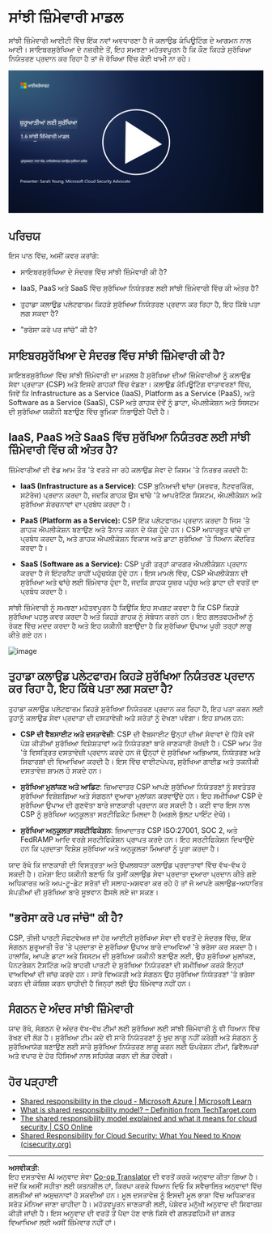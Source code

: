 <!--
CO_OP_TRANSLATOR_METADATA:
{
  "original_hash": "a48db640d80c786b928ca178c414f084",
  "translation_date": "2025-09-04T00:25:08+00:00",
  "source_file": "1.6 Shared responsibility model.md",
  "language_code": "pa"
}
-->
# ਸਾਂਝੀ ਜ਼ਿੰਮੇਵਾਰੀ ਮਾਡਲ

ਸਾਂਝੀ ਜ਼ਿੰਮੇਵਾਰੀ ਆਈਟੀ ਵਿੱਚ ਇੱਕ ਨਵਾਂ ਅਵਧਾਰਣਾ ਹੈ ਜੋ ਕਲਾਉਡ ਕੰਪਿਊਟਿੰਗ ਦੇ ਆਗਮਨ ਨਾਲ ਆਈ। ਸਾਇਬਰਸੁਰੱਖਿਆ ਦੇ ਨਜ਼ਰੀਏ ਤੋਂ, ਇਹ ਸਮਝਣਾ ਮਹੱਤਵਪੂਰਨ ਹੈ ਕਿ ਕੌਣ ਕਿਹੜੇ ਸੁਰੱਖਿਆ ਨਿਯੰਤਰਣ ਪ੍ਰਦਾਨ ਕਰ ਰਿਹਾ ਹੈ ਤਾਂ ਜੋ ਰੱਖਿਆ ਵਿੱਚ ਕੋਈ ਖਾਮੀ ਨਾ ਰਹੇ।

[![ਵੀਡੀਓ ਦੇਖੋ](../../translated_images/1-6_placeholder.e5f314ee81b946d2e99745a3aa36e96432cc432ceaf4b20df35aa84d62ce2408.pa.png)](https://learn-video.azurefd.net/vod/player?id=20bf114b-e90d-428e-ae62-81aa9e9a7175)

## ਪਰਿਚਯ

ਇਸ ਪਾਠ ਵਿੱਚ, ਅਸੀਂ ਕਵਰ ਕਰਾਂਗੇ:

- ਸਾਇਬਰਸੁਰੱਖਿਆ ਦੇ ਸੰਦਰਭ ਵਿੱਚ ਸਾਂਝੀ ਜ਼ਿੰਮੇਵਾਰੀ ਕੀ ਹੈ?

- IaaS, PaaS ਅਤੇ SaaS ਵਿੱਚ ਸੁਰੱਖਿਆ ਨਿਯੰਤਰਣ ਲਈ ਸਾਂਝੀ ਜ਼ਿੰਮੇਵਾਰੀ ਵਿੱਚ ਕੀ ਅੰਤਰ ਹੈ?

- ਤੁਹਾਡਾ ਕਲਾਉਡ ਪਲੇਟਫਾਰਮ ਕਿਹੜੇ ਸੁਰੱਖਿਆ ਨਿਯੰਤਰਣ ਪ੍ਰਦਾਨ ਕਰ ਰਿਹਾ ਹੈ, ਇਹ ਕਿੱਥੇ ਪਤਾ ਲਗ ਸਕਦਾ ਹੈ?

- "ਭਰੋਸਾ ਕਰੋ ਪਰ ਜਾਂਚੋ" ਕੀ ਹੈ?

## ਸਾਇਬਰਸੁਰੱਖਿਆ ਦੇ ਸੰਦਰਭ ਵਿੱਚ ਸਾਂਝੀ ਜ਼ਿੰਮੇਵਾਰੀ ਕੀ ਹੈ?

ਸਾਇਬਰਸੁਰੱਖਿਆ ਵਿੱਚ ਸਾਂਝੀ ਜ਼ਿੰਮੇਵਾਰੀ ਦਾ ਮਤਲਬ ਹੈ ਸੁਰੱਖਿਆ ਦੀਆਂ ਜ਼ਿੰਮੇਵਾਰੀਆਂ ਨੂੰ ਕਲਾਉਡ ਸੇਵਾ ਪ੍ਰਦਾਤਾ (CSP) ਅਤੇ ਇਸਦੇ ਗਾਹਕਾਂ ਵਿੱਚ ਵੰਡਣਾ। ਕਲਾਉਡ ਕੰਪਿਊਟਿੰਗ ਵਾਤਾਵਰਣਾਂ ਵਿੱਚ, ਜਿਵੇਂ ਕਿ Infrastructure as a Service (IaaS), Platform as a Service (PaaS), ਅਤੇ Software as a Service (SaaS), CSP ਅਤੇ ਗਾਹਕ ਦੋਵੇਂ ਨੂੰ ਡਾਟਾ, ਐਪਲੀਕੇਸ਼ਨ ਅਤੇ ਸਿਸਟਮ ਦੀ ਸੁਰੱਖਿਆ ਯਕੀਨੀ ਬਣਾਉਣ ਵਿੱਚ ਭੂਮਿਕਾ ਨਿਭਾਉਣੀ ਪੈਂਦੀ ਹੈ।

## IaaS, PaaS ਅਤੇ SaaS ਵਿੱਚ ਸੁਰੱਖਿਆ ਨਿਯੰਤਰਣ ਲਈ ਸਾਂਝੀ ਜ਼ਿੰਮੇਵਾਰੀ ਵਿੱਚ ਕੀ ਅੰਤਰ ਹੈ?

ਜ਼ਿੰਮੇਵਾਰੀਆਂ ਦੀ ਵੰਡ ਆਮ ਤੌਰ 'ਤੇ ਵਰਤੇ ਜਾ ਰਹੇ ਕਲਾਉਡ ਸੇਵਾ ਦੇ ਕਿਸਮ 'ਤੇ ਨਿਰਭਰ ਕਰਦੀ ਹੈ:

- **IaaS (Infrastructure as a Service)**: CSP ਬੁਨਿਆਦੀ ਢਾਂਚਾ (ਸਰਵਰ, ਨੈਟਵਰਕਿੰਗ, ਸਟੋਰੇਜ) ਪ੍ਰਦਾਨ ਕਰਦਾ ਹੈ, ਜਦਕਿ ਗਾਹਕ ਉਸ ਢਾਂਚੇ 'ਤੇ ਆਪਰੇਟਿੰਗ ਸਿਸਟਮ, ਐਪਲੀਕੇਸ਼ਨ ਅਤੇ ਸੁਰੱਖਿਆ ਸੰਰਚਨਾਵਾਂ ਦਾ ਪ੍ਰਬੰਧ ਕਰਦਾ ਹੈ।

- **PaaS (Platform as a Service):** CSP ਇੱਕ ਪਲੇਟਫਾਰਮ ਪ੍ਰਦਾਨ ਕਰਦਾ ਹੈ ਜਿਸ 'ਤੇ ਗਾਹਕ ਐਪਲੀਕੇਸ਼ਨ ਬਣਾਉਣ ਅਤੇ ਤੈਨਾਤ ਕਰਨ ਦੇ ਯੋਗ ਹੁੰਦੇ ਹਨ। CSP ਅਧਾਰਭੂਤ ਢਾਂਚੇ ਦਾ ਪ੍ਰਬੰਧ ਕਰਦਾ ਹੈ, ਅਤੇ ਗਾਹਕ ਐਪਲੀਕੇਸ਼ਨ ਵਿਕਾਸ ਅਤੇ ਡਾਟਾ ਸੁਰੱਖਿਆ 'ਤੇ ਧਿਆਨ ਕੇਂਦਰਿਤ ਕਰਦਾ ਹੈ।

- **SaaS (Software as a Service):** CSP ਪੂਰੀ ਤਰ੍ਹਾਂ ਕਾਰਗਰ ਐਪਲੀਕੇਸ਼ਨ ਪ੍ਰਦਾਨ ਕਰਦਾ ਹੈ ਜੋ ਇੰਟਰਨੈਟ ਰਾਹੀਂ ਪਹੁੰਚਯੋਗ ਹੁੰਦੇ ਹਨ। ਇਸ ਮਾਮਲੇ ਵਿੱਚ, CSP ਐਪਲੀਕੇਸ਼ਨ ਦੀ ਸੁਰੱਖਿਆ ਅਤੇ ਢਾਂਚੇ ਲਈ ਜ਼ਿੰਮੇਵਾਰ ਹੁੰਦਾ ਹੈ, ਜਦਕਿ ਗਾਹਕ ਯੂਜ਼ਰ ਪਹੁੰਚ ਅਤੇ ਡਾਟਾ ਦੀ ਵਰਤੋਂ ਦਾ ਪ੍ਰਬੰਧ ਕਰਦਾ ਹੈ।

ਸਾਂਝੀ ਜ਼ਿੰਮੇਵਾਰੀ ਨੂੰ ਸਮਝਣਾ ਮਹੱਤਵਪੂਰਨ ਹੈ ਕਿਉਂਕਿ ਇਹ ਸਪਸ਼ਟ ਕਰਦਾ ਹੈ ਕਿ CSP ਕਿਹੜੇ ਸੁਰੱਖਿਆ ਪਹਲੂ ਕਵਰ ਕਰਦਾ ਹੈ ਅਤੇ ਕਿਹੜੇ ਗਾਹਕ ਨੂੰ ਸੰਬੋਧਨ ਕਰਨੇ ਹਨ। ਇਹ ਗਲਤਫਹਮੀਆਂ ਨੂੰ ਰੋਕਣ ਵਿੱਚ ਮਦਦ ਕਰਦਾ ਹੈ ਅਤੇ ਇਹ ਯਕੀਨੀ ਬਣਾਉਂਦਾ ਹੈ ਕਿ ਸੁਰੱਖਿਆ ਉਪਾਅ ਪੂਰੀ ਤਰ੍ਹਾਂ ਲਾਗੂ ਕੀਤੇ ਗਏ ਹਨ।

![image](https://github.com/microsoft/Security-101/assets/139931591/7229a633-ec03-44d3-aa74-6c9810f5c47b)

## ਤੁਹਾਡਾ ਕਲਾਉਡ ਪਲੇਟਫਾਰਮ ਕਿਹੜੇ ਸੁਰੱਖਿਆ ਨਿਯੰਤਰਣ ਪ੍ਰਦਾਨ ਕਰ ਰਿਹਾ ਹੈ, ਇਹ ਕਿੱਥੇ ਪਤਾ ਲਗ ਸਕਦਾ ਹੈ?

ਤੁਹਾਡਾ ਕਲਾਉਡ ਪਲੇਟਫਾਰਮ ਕਿਹੜੇ ਸੁਰੱਖਿਆ ਨਿਯੰਤਰਣ ਪ੍ਰਦਾਨ ਕਰ ਰਿਹਾ ਹੈ, ਇਹ ਪਤਾ ਕਰਨ ਲਈ ਤੁਹਾਨੂੰ ਕਲਾਉਡ ਸੇਵਾ ਪ੍ਰਦਾਤਾ ਦੀ ਦਸਤਾਵੇਜ਼ੀ ਅਤੇ ਸਰੋਤਾਂ ਨੂੰ ਦੇਖਣਾ ਪਵੇਗਾ। ਇਹ ਸ਼ਾਮਲ ਹਨ:

- **CSP ਦੀ ਵੈਬਸਾਈਟ ਅਤੇ ਦਸਤਾਵੇਜ਼ੀ**: CSP ਦੀ ਵੈਬਸਾਈਟ ਉਨ੍ਹਾਂ ਦੀਆਂ ਸੇਵਾਵਾਂ ਦੇ ਹਿੱਸੇ ਵਜੋਂ ਪੇਸ਼ ਕੀਤੀਆਂ ਸੁਰੱਖਿਆ ਵਿਸ਼ੇਸ਼ਤਾਵਾਂ ਅਤੇ ਨਿਯੰਤਰਣਾਂ ਬਾਰੇ ਜਾਣਕਾਰੀ ਰੱਖਦੀ ਹੈ। CSP ਆਮ ਤੌਰ 'ਤੇ ਵਿਸਤ੍ਰਿਤ ਦਸਤਾਵੇਜ਼ੀ ਪ੍ਰਦਾਨ ਕਰਦੇ ਹਨ ਜੋ ਉਨ੍ਹਾਂ ਦੇ ਸੁਰੱਖਿਆ ਅਭਿਆਸ, ਨਿਯੰਤਰਣ ਅਤੇ ਸਿਫਾਰਸ਼ਾਂ ਦੀ ਵਿਆਖਿਆ ਕਰਦੀ ਹੈ। ਇਸ ਵਿੱਚ ਵਾਈਟਪੇਪਰ, ਸੁਰੱਖਿਆ ਗਾਈਡ ਅਤੇ ਤਕਨੀਕੀ ਦਸਤਾਵੇਜ਼ ਸ਼ਾਮਲ ਹੋ ਸਕਦੇ ਹਨ।

- **ਸੁਰੱਖਿਆ ਮੁਲਾਂਕਣ ਅਤੇ ਆਡਿਟ**: ਜ਼ਿਆਦਾਤਰ CSP ਆਪਣੇ ਸੁਰੱਖਿਆ ਨਿਯੰਤਰਣਾਂ ਨੂੰ ਸਵਤੰਤਰ ਸੁਰੱਖਿਆ ਵਿਸ਼ੇਸ਼ਗਿਆ ਅਤੇ ਸੰਗਠਨਾਂ ਦੁਆਰਾ ਮੁਲਾਂਕਨ ਕਰਵਾਉਂਦੇ ਹਨ। ਇਹ ਸਮੀਖਿਆ CSP ਦੇ ਸੁਰੱਖਿਆ ਉਪਾਅ ਦੀ ਗੁਣਵੱਤਾ ਬਾਰੇ ਜਾਣਕਾਰੀ ਪ੍ਰਦਾਨ ਕਰ ਸਕਦੀ ਹੈ। ਕਈ ਵਾਰ ਇਸ ਨਾਲ CSP ਨੂੰ ਸੁਰੱਖਿਆ ਅਨੁਕੂਲਤਾ ਸਰਟੀਫਿਕੇਟ ਮਿਲਦਾ ਹੈ (ਅਗਲੇ ਬੁੱਲਟ ਪਾਇੰਟ ਦੇਖੋ)।

- **ਸੁਰੱਖਿਆ ਅਨੁਕੂਲਤਾ ਸਰਟੀਫਿਕੇਸ਼ਨ**: ਜ਼ਿਆਦਾਤਰ CSP ISO:27001, SOC 2, ਅਤੇ FedRAMP ਆਦਿ ਵਰਗੇ ਸਰਟੀਫਿਕੇਸ਼ਨ ਪ੍ਰਾਪਤ ਕਰਦੇ ਹਨ। ਇਹ ਸਰਟੀਫਿਕੇਸ਼ਨ ਦਿਖਾਉਂਦੇ ਹਨ ਕਿ ਪ੍ਰਦਾਤਾ ਵਿਸ਼ੇਸ਼ ਸੁਰੱਖਿਆ ਅਤੇ ਅਨੁਕੂਲਤਾ ਮਿਆਰਾਂ ਨੂੰ ਪੂਰਾ ਕਰਦਾ ਹੈ।

ਯਾਦ ਰੱਖੋ ਕਿ ਜਾਣਕਾਰੀ ਦੀ ਵਿਸਤ੍ਰਤਾ ਅਤੇ ਉਪਲਬਧਤਾ ਕਲਾਉਡ ਪ੍ਰਦਾਤਾਵਾਂ ਵਿੱਚ ਵੱਖ-ਵੱਖ ਹੋ ਸਕਦੀ ਹੈ। ਹਮੇਸ਼ਾ ਇਹ ਯਕੀਨੀ ਬਣਾਓ ਕਿ ਤੁਸੀਂ ਕਲਾਉਡ ਸੇਵਾ ਪ੍ਰਦਾਤਾ ਦੁਆਰਾ ਪ੍ਰਦਾਨ ਕੀਤੇ ਗਏ ਅਧਿਕਾਰਤ ਅਤੇ ਅਪ-ਟੂ-ਡੇਟ ਸਰੋਤਾਂ ਦੀ ਸਲਾਹ-ਮਸ਼ਵਰਾ ਕਰ ਰਹੇ ਹੋ ਤਾਂ ਜੋ ਆਪਣੇ ਕਲਾਉਡ-ਅਧਾਰਿਤ ਸੰਪਤੀਆਂ ਦੀ ਸੁਰੱਖਿਆ ਬਾਰੇ ਸੂਝਵਾਨ ਫੈਸਲੇ ਲਏ ਜਾ ਸਕਣ।

## "ਭਰੋਸਾ ਕਰੋ ਪਰ ਜਾਂਚੋ" ਕੀ ਹੈ?

CSP, ਤੀਜੀ ਪਾਰਟੀ ਸੌਫਟਵੇਅਰ ਜਾਂ ਹੋਰ ਆਈਟੀ ਸੁਰੱਖਿਆ ਸੇਵਾ ਦੀ ਵਰਤੋਂ ਦੇ ਸੰਦਰਭ ਵਿੱਚ, ਇੱਕ ਸੰਗਠਨ ਸ਼ੁਰੂਆਤੀ ਤੌਰ 'ਤੇ ਪ੍ਰਦਾਤਾ ਦੇ ਸੁਰੱਖਿਆ ਉਪਾਅ ਬਾਰੇ ਦਾਅਵਿਆਂ 'ਤੇ ਭਰੋਸਾ ਕਰ ਸਕਦਾ ਹੈ। ਹਾਲਾਂਕਿ, ਆਪਣੇ ਡਾਟਾ ਅਤੇ ਸਿਸਟਮ ਦੀ ਸੁਰੱਖਿਆ ਯਕੀਨੀ ਬਣਾਉਣ ਲਈ, ਉਹ ਸੁਰੱਖਿਆ ਮੁਲਾਂਕਣ, ਪੈਨਟਰੇਸ਼ਨ ਟੈਸਟਿੰਗ ਅਤੇ ਬਾਹਰੀ ਪਾਰਟੀ ਦੇ ਸੁਰੱਖਿਆ ਨਿਯੰਤਰਣਾਂ ਦੀ ਸਮੀਖਿਆ ਕਰਕੇ ਇਨ੍ਹਾਂ ਦਾਅਵਿਆਂ ਦੀ ਜਾਂਚ ਕਰਦੇ ਹਨ। ਸਾਰੇ ਵਿਅਕਤੀ ਅਤੇ ਸੰਗਠਨ ਉਹ ਸੁਰੱਖਿਆ ਨਿਯੰਤਰਣਾਂ 'ਤੇ ਭਰੋਸਾ ਕਰਨ ਦੀ ਕੋਸ਼ਿਸ਼ ਕਰਨ ਚਾਹੀਦੀ ਹੈ ਜਿਨ੍ਹਾਂ ਲਈ ਉਹ ਜ਼ਿੰਮੇਵਾਰ ਨਹੀਂ ਹਨ।

## ਸੰਗਠਨ ਦੇ ਅੰਦਰ ਸਾਂਝੀ ਜ਼ਿੰਮੇਵਾਰੀ

ਯਾਦ ਰੱਖੋ, ਸੰਗਠਨ ਦੇ ਅੰਦਰ ਵੱਖ-ਵੱਖ ਟੀਮਾਂ ਲਈ ਸੁਰੱਖਿਆ ਲਈ ਸਾਂਝੀ ਜ਼ਿੰਮੇਵਾਰੀ ਨੂੰ ਵੀ ਧਿਆਨ ਵਿੱਚ ਰੱਖਣ ਦੀ ਲੋੜ ਹੈ। ਸੁਰੱਖਿਆ ਟੀਮ ਕਦੇ ਵੀ ਸਾਰੇ ਨਿਯੰਤਰਣਾਂ ਨੂੰ ਖੁਦ ਲਾਗੂ ਨਹੀਂ ਕਰੇਗੀ ਅਤੇ ਸੰਗਠਨ ਨੂੰ ਸੁਰੱਖਿਆਯੋਗ ਬਣਾਉਣ ਲਈ ਸਾਰੇ ਸੁਰੱਖਿਆ ਨਿਯੰਤਰਣ ਲਾਗੂ ਕਰਨ ਲਈ ਓਪਰੇਸ਼ਨ ਟੀਮਾਂ, ਡਿਵੈਲਪਰਾਂ ਅਤੇ ਵਪਾਰ ਦੇ ਹੋਰ ਹਿੱਸਿਆਂ ਨਾਲ ਸਹਿਯੋਗ ਕਰਨ ਦੀ ਲੋੜ ਹੋਵੇਗੀ।

## ਹੋਰ ਪੜ੍ਹਾਈ

- [Shared responsibility in the cloud - Microsoft Azure | Microsoft Learn](https://learn.microsoft.com/azure/security/fundamentals/shared-responsibility?WT.mc_id=academic-96948-sayoung)  
- [What is shared responsibility model? – Definition from TechTarget.com](https://www.techtarget.com/searchcloudcomputing/definition/shared-responsibility-model)  
- [The shared responsibility model explained and what it means for cloud security | CSO Online](https://www.csoonline.com/article/570779/the-shared-responsibility-model-explained-and-what-it-means-for-cloud-security.html)  
- [Shared Responsibility for Cloud Security: What You Need to Know (cisecurity.org)](https://www.cisecurity.org/insights/blog/shared-responsibility-cloud-security-what-you-need-to-know)  

---

**ਅਸਵੀਕਤੀ**:  
ਇਹ ਦਸਤਾਵੇਜ਼ AI ਅਨੁਵਾਦ ਸੇਵਾ [Co-op Translator](https://github.com/Azure/co-op-translator) ਦੀ ਵਰਤੋਂ ਕਰਕੇ ਅਨੁਵਾਦ ਕੀਤਾ ਗਿਆ ਹੈ। ਜਦੋਂ ਕਿ ਅਸੀਂ ਸਹੀਤਾ ਲਈ ਯਤਨਸ਼ੀਲ ਹਾਂ, ਕਿਰਪਾ ਕਰਕੇ ਧਿਆਨ ਦਿਓ ਕਿ ਸਵੈਚਾਲਿਤ ਅਨੁਵਾਦਾਂ ਵਿੱਚ ਗਲਤੀਆਂ ਜਾਂ ਅਸੁਚਨਾਵਾਂ ਹੋ ਸਕਦੀਆਂ ਹਨ। ਮੂਲ ਦਸਤਾਵੇਜ਼ ਨੂੰ ਇਸਦੀ ਮੂਲ ਭਾਸ਼ਾ ਵਿੱਚ ਅਧਿਕਾਰਤ ਸਰੋਤ ਮੰਨਿਆ ਜਾਣਾ ਚਾਹੀਦਾ ਹੈ। ਮਹੱਤਵਪੂਰਨ ਜਾਣਕਾਰੀ ਲਈ, ਪੇਸ਼ੇਵਰ ਮਨੁੱਖੀ ਅਨੁਵਾਦ ਦੀ ਸਿਫਾਰਸ਼ ਕੀਤੀ ਜਾਂਦੀ ਹੈ। ਇਸ ਅਨੁਵਾਦ ਦੀ ਵਰਤੋਂ ਤੋਂ ਪੈਦਾ ਹੋਣ ਵਾਲੇ ਕਿਸੇ ਵੀ ਗਲਤਫਹਿਮੀ ਜਾਂ ਗਲਤ ਵਿਆਖਿਆ ਲਈ ਅਸੀਂ ਜ਼ਿੰਮੇਵਾਰ ਨਹੀਂ ਹਾਂ।